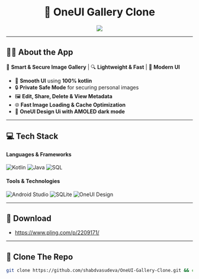 <h1 align="center">📸 OneUI Gallery Clone</h1>

<p align="center">
  <img src="https://readme-typing-svg.herokuapp.com?font=Fira+Code&size=22&pause=1000&color=29FFDF&center=true&vCenter=true&width=500&lines=Beautiful+Android+Gallery+App;Secure+Image+Storage;Modern+UI+%26+Fast+Performance" />
</p>

---

## 👨‍💻 About the App  
🚀 **Smart & Secure Image Gallery** | 🔍 **Lightweight & Fast** | 🎨 **Modern UI**  

- 📱 **Smooth UI** using **100% kotlin**  
- 🔒 **Private Safe Mode** for securing personal images  
- 🖼️ **Edit, Share, Delete & View Metadata**  
- 🌐 **Fast Image Loading & Cache Optimization**  
- 🎨 **OneUI Design Ui with AMOLED dark mode**  

---

## 💻 Tech Stack  
#### **Languages & Frameworks**
![Kotlin](https://img.shields.io/badge/Kotlin-0095D5.svg?style=flat-square&logo=kotlin&logoColor=white)
![Java](https://img.shields.io/badge/Java-%23ED8B00.svg?style=flat-square&logo=java&logoColor=white)
![SQL](https://img.shields.io/badge/SQL-4479A1.svg?style=flat-square&logo=postgresql&logoColor=white)

#### **Tools & Technologies**
![Android Studio](https://img.shields.io/badge/Android%20Studio-3DDC84.svg?style=flat-square&logo=android-studio&logoColor=white)
![SQLite](https://img.shields.io/badge/SQLite-003B57.svg?style=flat-square&logo=sqlite&logoColor=white)
![OneUI Design](https://img.shields.io/badge/OneUI%20-6200EE.svg?style=flat-square&logo=android&logoColor=white)

---

## 🔗 Download
- https://www.pling.com/p/2209171/

---

## 🚀 Clone The Repo
```sh
git clone https://github.com/shabdvasudeva/OneUI-Gallery-Clone.git && cd OneUI-Gallery-Clone
